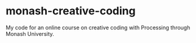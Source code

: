 monash-creative-coding
======================

My code for an online course on creative coding with Processing through Monash University.
